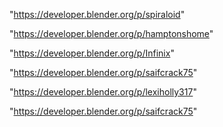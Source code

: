 "https://developer.blender.org/p/spiraloid"

"https://developer.blender.org/p/hamptonshome"

"https://developer.blender.org/p/Infinix"

"https://developer.blender.org/p/saifcrack75"

"https://developer.blender.org/p/lexiholly317"

 
"https://developer.blender.org/p/saifcrack75"


 
